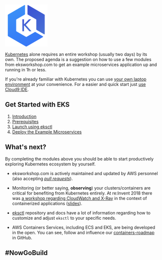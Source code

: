 ![eks-kubernetes](/07-IntroToKubernetes/images/eks.png)

[Kubernetes](https://eksworkshop.com) alone requires an entire workshop (usually two days) by its own. The proposed agenda is a suggestion on how to use a few modules from eksworkshop.com to get an example microservices application up and running in 1h or less.

 If you're already familiar with Kubernetes you can use [your own laptop environment](/01-EnvironmentSetup#6-running-on-your-own-computer) at your convenience. For a easier and quick start just [use Cloud9 IDE](/01-EnvironmentSetup#3-infrastructure-setup-with-cloud9).

## Get Started with EKS

1. [Introduction](https://eksworkshop.com/introduction/)
1. [Prerequisites](https://eksworkshop.com/prerequisites/self_paced/workspace/)
1. [Launch using eksctl](https://eksworkshop.com/eksctl/)
1. [Deploy the Example Microservices](https://eksworkshop.com/deploy/)

## What's next?

By completing the modules above you should be able to start productively exploring Kubernetes ecosystem by yourself.

- eksworkshop.com is actively maintained and updated by AWS personnel (also accepting [_pull requests_](https://github.com/aws-samples/eks-workshop/pulls)).

- Monitoring (or better saying, **observing**) your clusters/containers are critical for benefiting from Kubernetes entirely. At re:Invent 2018 there was [a workshop regarding CloudWatch and X-Ray](https://github.com/aws-samples/reinvent2018-dev303-code) in the context of containerized applications ([slides](https://www.slideshare.net/AmazonWebServices/instrumenting-kubernetes-for-observability-using-aws-xray-and-amazon-cloudwatch-dev303r2-aws-reinvent-2018)).

- [eksctl](https://eksctl.io) repository and docs have a lot of information regarding how to customize and adjust `eksctl` to your specific needs.

- AWS Containers Services, including ECS and EKS, are being developed in the open. You can see, follow and influence our [containers-roadmap](https://github.com/aws/containers-roadmap/projects/1) in GitHub.

## \#NowGoBuild
